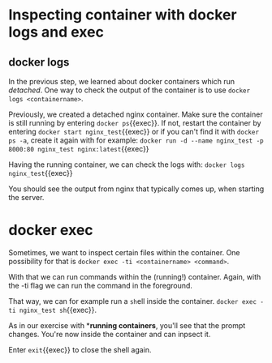 # Inspecting container with docker logs and exec


## docker logs
In the previous step, we learned about docker containers which run *detached*.
One way to check the output of the container is to use `docker logs <containername>`. 

Previously, we created a detached nginx container. Make sure the container is still running by entering `docker ps`{{exec}}. If not, restart the container by entering `docker start nginx_test`{{exec}} or if you can't find it with `docker ps -a`, create it again with for example:
`docker run -d --name nginx_test -p 8000:80 nginx_test nginx:latest`{{exec}}

Having the running container, we can check the logs with:
`docker logs nginx_test`{{exec}}

You should see the output from nginx that typically comes up, when starting the server. 

# docker exec
Sometimes, we want to inspect certain files within the container. 
One possibility for that is `docker exec -ti <containername> <command>`.

With that we can run commands within the (running!) container. Again, with the -ti flag we can run the command in the foreground. 

That way, we can for example run a `sh`ell inside the container.
`docker exec -ti nginx_test sh`{{exec}}.

As in our exercise with ***running containers**, you'll see that the prompt changes. 
You're now inside the container and can inpsect it. 

Enter `exit`{{exec}} to close the shell again. 